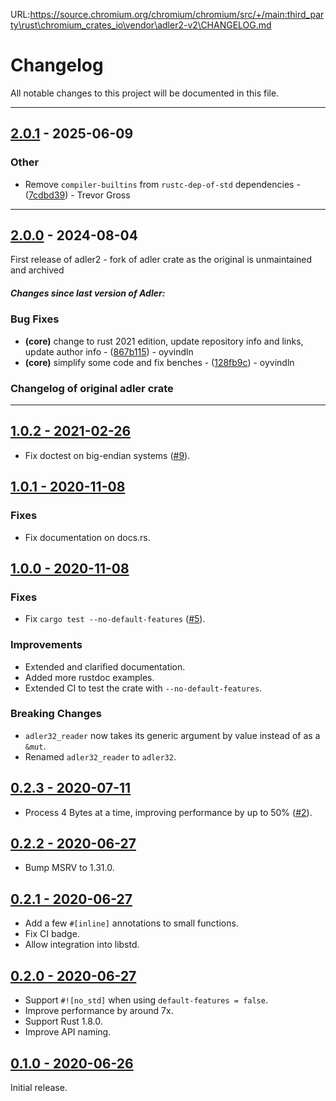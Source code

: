 URL:https://source.chromium.org/chromium/chromium/src/+/main:third_party\rust\chromium_crates_io\vendor\adler2-v2\CHANGELOG.md
# Changelog

All notable changes to this project will be documented in this file.

---
## [2.0.1](https://github.com/Frommi/miniz_oxide/compare/2.0.0..2.0.1) - 2025-06-09

### Other

- Remove `compiler-builtins` from `rustc-dep-of-std` dependencies - ([7cdbd39](https://github.com/Frommi/miniz_oxide/commit/7cdbd3925a7f61cc075f44367b5d383861571b0a)) - Trevor Gross

---
## [2.0.0](https://github.com/Frommi/miniz_oxide/compare/1.0.2..2.0.0) - 2024-08-04

First release of adler2 - fork of adler crate as the original is unmaintained and archived

##### Changes since last version of Adler:

### Bug Fixes

- **(core)** change to rust 2021 edition, update repository info and links, update author info - ([867b115](https://github.com/Frommi/miniz_oxide/commit/867b115bad79bf62098f2acccc81bf53ec5a125d)) - oyvindln
- **(core)** simplify some code and fix benches - ([128fb9c](https://github.com/Frommi/miniz_oxide/commit/128fb9cb6cad5c3a54fb0b6c68549d80b79a1fe0)) - oyvindln

### Changelog of original adler crate

---

## [1.0.2 - 2021-02-26](https://github.com/jonas-schievink/adler/releases/tag/v1.0.2)

- Fix doctest on big-endian systems ([#9]).

[#9]: https://github.com/jonas-schievink/adler/pull/9

## [1.0.1 - 2020-11-08](https://github.com/jonas-schievink/adler/releases/tag/v1.0.1)

### Fixes

- Fix documentation on docs.rs.

## [1.0.0 - 2020-11-08](https://github.com/jonas-schievink/adler/releases/tag/v1.0.0)

### Fixes

- Fix `cargo test --no-default-features` ([#5]).

### Improvements

- Extended and clarified documentation.
- Added more rustdoc examples.
- Extended CI to test the crate with `--no-default-features`.

### Breaking Changes

- `adler32_reader` now takes its generic argument by value instead of as a `&mut`.
- Renamed `adler32_reader` to `adler32`.

## [0.2.3 - 2020-07-11](https://github.com/jonas-schievink/adler/releases/tag/v0.2.3)

- Process 4 Bytes at a time, improving performance by up to 50% ([#2]).

## [0.2.2 - 2020-06-27](https://github.com/jonas-schievink/adler/releases/tag/v0.2.2)

- Bump MSRV to 1.31.0.

## [0.2.1 - 2020-06-27](https://github.com/jonas-schievink/adler/releases/tag/v0.2.1)

- Add a few `#[inline]` annotations to small functions.
- Fix CI badge.
- Allow integration into libstd.

## [0.2.0 - 2020-06-27](https://github.com/jonas-schievink/adler/releases/tag/v0.2.0)

- Support `#![no_std]` when using `default-features = false`.
- Improve performance by around 7x.
- Support Rust 1.8.0.
- Improve API naming.

## [0.1.0 - 2020-06-26](https://github.com/jonas-schievink/adler/releases/tag/v0.1.0)

Initial release.


[#2]: https://github.com/jonas-schievink/adler/pull/2
[#5]: https://github.com/jonas-schievink/adler/pull/5
